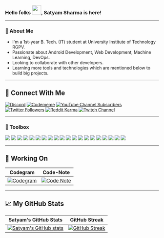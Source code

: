 ### Hello folks <img src="https://raw.githubusercontent.com/MartinHeinz/MartinHeinz/master/wave.gif" width="30px">, Satyam Sharma is here!

---

### 🚀 About Me
- I'm a 1st-year B. Tech. (IT) student at University Institute of Technology RGPV.
- Passionate about Android Development, Web Development, Machine Learning, DevOps.
- Looking to collaborate with other developers. 
- Learning more tools and technologies which are mentioned below to build big projects.

---

## 🧩 Connect With Me
[![Discord](https://img.shields.io/badge/Discord--blue?style=social&logo=discord&labelColor=blue)](https://discord.gg/uS4jCf88) [![Codememe](https://img.shields.io/badge/Appstore--green?style=social&logo=amazon&labelColor=blue)](https://www.amazon.com/gp/product/B098KHTPR7) [![YouTube Channel Subscribers](https://img.shields.io/youtube/channel/subscribers/UCLFayhmJsJfzLzy5jHkC2aA?label=YouTube%20Subscribers&style=social)](https://www.youtube.com/channel/UCLFayhmJsJfzLzy5jHkC2aA?sub_confirmation=1) [![Twitter Followers](https://img.shields.io/twitter/follow/IamSatyam17?label=Twitter%20Followers&style=social)](https://twitter.com/intent/follow?screen_name=IamSatyam17) [![Reddit Karma](https://img.shields.io/reddit/user-karma/combined/sharmasatyam?label=Reddit%20Karma&style=social)](https://www.reddit.com/u/sharmasatyam) [![Twitch Channel](https://img.shields.io/twitch/status/sharmasatyam17?style=social)](https://www.twitch.tv/sharmasatyam17)

---

### 🧰 Toolbox
![](https://img.shields.io/badge/HTML5-E34F26?style=for-the-badge&logo=html5&logoColor=white)
![](https://img.shields.io/badge/CSS3-1572B6?style=for-the-badge&logo=css3&logoColor=white)
![](https://img.shields.io/badge/JavaScript-F7DF1E?style=for-the-badge&logo=javascript&logoColor=black)
![](https://img.shields.io/badge/Java-4BC0F4?style=for-the-badge&logo=java&logoColor=black)
![](https://img.shields.io/badge/Kotlin-A4C639?style=for-the-badge&logo=kotlin&logoColor=black)
![](https://img.shields.io/badge/CPP-7AB5CF?style=for-the-badge&logo=cplusplus&logoColor=white)
![](https://img.shields.io/badge/Python-FFD43B?style=for-the-badge&logo=python&logoColor=306998)
![](https://img.shields.io/badge/Firebase-fafafa?style=for-the-badge&logo=firebase&logoColor=FFA611)
![](https://img.shields.io/badge/Android-3DDC84?style=for-the-badge&logo=android&logoColor=black)
![](https://img.shields.io/badge/Windows-0078D6?style=for-the-badge&logo=windows&logoColor=white)
![](https://img.shields.io/badge/Ubuntu-E95420?style=for-the-badge&logo=ubuntu&logoColor=white)
![](https://img.shields.io/badge/Git-3E2C00?style=for-the-badge&logo=git&logoColor=F1502F)
![](https://img.shields.io/badge/GitHub-fafafa?style=for-the-badge&logo=github&logoColor=4078c0)
![](https://img.shields.io/badge/Markdown-000000?style=for-the-badge&logo=markdown&logoColor=white)
![](https://img.shields.io/badge/Adobe%20Illustrator-FF9A00?style=for-the-badge&logo=adobe%20illustrator&logoColor=white)
![](https://img.shields.io/badge/Canva-%2300C4CC.svg?&style=for-the-badge&logo=Canva&logoColor=white)
![](https://img.shields.io/badge/Figma-e04a34?style=for-the-badge&logo=figma&logoColor=white)
![](https://img.shields.io/badge/Codepen-000000?style=for-the-badge&logo=codepen&logoColor=white)
![](https://img.shields.io/badge/Inkscape-FFFFFFF?style=for-the-badge&logo=Inkscape&logoColor=black)
![](https://img.shields.io/badge/gimp-5C5543?style=for-the-badge&logo=gimp&logoColor=white)

---

## 🎯 Working On
| Codegram | Code-Note |
| --- | --- |
[![Codegram](https://github-readme-stats.vercel.app/api/pin/?username=satyamsharma17&repo=Codegram)](https://github.com/satyamsharma17/Codegram) | [![Code Note](https://github-readme-stats.vercel.app/api/pin/?username=satyamsharma17&repo=Code-Note)](https://github.com/satyamsharma17/Code-Note) |

---
  
## &#x1f4c8; My GitHub Stats
| Satyam's GitHub Stats | GitHub Streak |
| --- | --- |
[![Satyam's GitHub stats](https://github-readme-stats.vercel.app/api?username=satyamsharma17&show_icons=true)](https://github.com/satyamsharma17) | [![GitHub Streak](https://github-readme-streak-stats.herokuapp.com?user=satyamsharma17)](https://github.com/satyamsharma17) |
